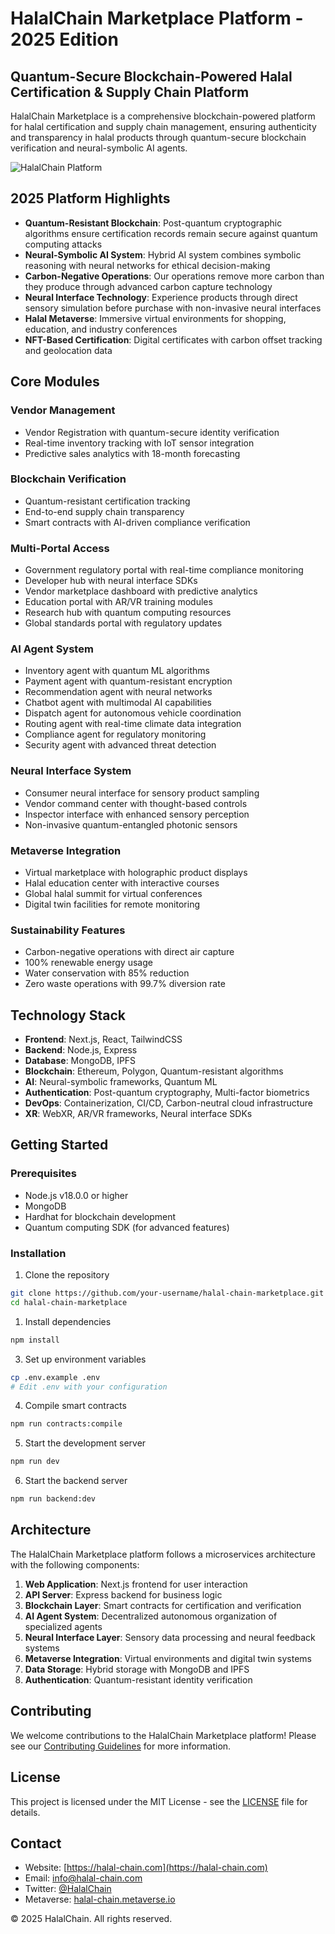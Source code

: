 # HalalChain Marketplace Platform - 2025 Edition

## Quantum-Secure Blockchain-Powered Halal Certification & Supply Chain Platform

HalalChain Marketplace is a comprehensive blockchain-powered platform for halal certification and supply chain management, ensuring authenticity and transparency in halal products through quantum-secure blockchain verification and neural-symbolic AI agents.

![HalalChain Platform](public/images/halal-chain-hero.png)

## 2025 Platform Highlights

- **Quantum-Resistant Blockchain**: Post-quantum cryptographic algorithms ensure certification records remain secure against quantum computing attacks
- **Neural-Symbolic AI System**: Hybrid AI system combines symbolic reasoning with neural networks for ethical decision-making
- **Carbon-Negative Operations**: Our operations remove more carbon than they produce through advanced carbon capture technology
- **Neural Interface Technology**: Experience products through direct sensory simulation before purchase with non-invasive neural interfaces
- **Halal Metaverse**: Immersive virtual environments for shopping, education, and industry conferences
- **NFT-Based Certification**: Digital certificates with carbon offset tracking and geolocation data

## Core Modules

### Vendor Management

- Vendor Registration with quantum-secure identity verification
- Real-time inventory tracking with IoT sensor integration
- Predictive sales analytics with 18-month forecasting

### Blockchain Verification

- Quantum-resistant certification tracking
- End-to-end supply chain transparency
- Smart contracts with AI-driven compliance verification

### Multi-Portal Access

- Government regulatory portal with real-time compliance monitoring
- Developer hub with neural interface SDKs
- Vendor marketplace dashboard with predictive analytics
- Education portal with AR/VR training modules
- Research hub with quantum computing resources
- Global standards portal with regulatory updates

### AI Agent System

- Inventory agent with quantum ML algorithms
- Payment agent with quantum-resistant encryption
- Recommendation agent with neural networks
- Chatbot agent with multimodal AI capabilities
- Dispatch agent for autonomous vehicle coordination
- Routing agent with real-time climate data integration
- Compliance agent for regulatory monitoring
- Security agent with advanced threat detection

### Neural Interface System

- Consumer neural interface for sensory product sampling
- Vendor command center with thought-based controls
- Inspector interface with enhanced sensory perception
- Non-invasive quantum-entangled photonic sensors

### Metaverse Integration

- Virtual marketplace with holographic product displays
- Halal education center with interactive courses
- Global halal summit for virtual conferences
- Digital twin facilities for remote monitoring

### Sustainability Features

- Carbon-negative operations with direct air capture
- 100% renewable energy usage
- Water conservation with 85% reduction
- Zero waste operations with 99.7% diversion rate

## Technology Stack

- **Frontend**: Next.js, React, TailwindCSS
- **Backend**: Node.js, Express
- **Database**: MongoDB, IPFS
- **Blockchain**: Ethereum, Polygon, Quantum-resistant algorithms
- **AI**: Neural-symbolic frameworks, Quantum ML
- **Authentication**: Post-quantum cryptography, Multi-factor biometrics
- **DevOps**: Containerization, CI/CD, Carbon-neutral cloud infrastructure
- **XR**: WebXR, AR/VR frameworks, Neural interface SDKs

## Getting Started

### Prerequisites

- Node.js v18.0.0 or higher
- MongoDB
- Hardhat for blockchain development
- Quantum computing SDK (for advanced features)

### Installation

1. Clone the repository

```bash
git clone https://github.com/your-username/halal-chain-marketplace.git
cd halal-chain-marketplace
```

1. Install dependencies

```bash
npm install
```

3. Set up environment variables

```bash
cp .env.example .env
# Edit .env with your configuration
```

4. Compile smart contracts

```bash
npm run contracts:compile
```

5. Start the development server

```bash
npm run dev
```

6. Start the backend server

```bash
npm run backend:dev
```

## Architecture

The HalalChain Marketplace platform follows a microservices architecture with the following components:

1. **Web Application**: Next.js frontend for user interaction
2. **API Server**: Express backend for business logic
3. **Blockchain Layer**: Smart contracts for certification and verification
4. **AI Agent System**: Decentralized autonomous organization of specialized agents
5. **Neural Interface Layer**: Sensory data processing and neural feedback systems
6. **Metaverse Integration**: Virtual environments and digital twin systems
7. **Data Storage**: Hybrid storage with MongoDB and IPFS
8. **Authentication**: Quantum-resistant identity verification

## Contributing

We welcome contributions to the HalalChain Marketplace platform! Please see our [Contributing Guidelines](CONTRIBUTING.md) for more information.

## License

This project is licensed under the MIT License - see the [LICENSE](LICENSE) file for details.

## Contact

- Website: [https://halal-chain.com](https://halal-chain.com)
- Email: <info@halal-chain.com>
- Twitter: [@HalalChain](https://twitter.com/halalchain)
- Metaverse: [halal-chain.metaverse.io](https://halal-chain.metaverse.io)

© 2025 HalalChain. All rights reserved.
